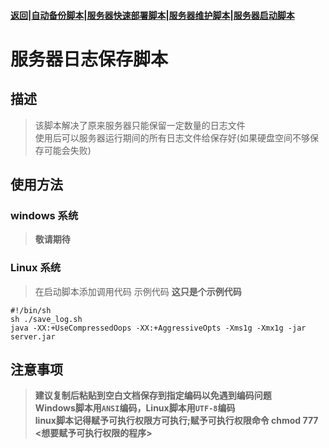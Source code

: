 #### [返回](../README.md)|[自动备份脚本](../AutoBackup/README.md)|[服务器快速部署脚本](../deploy/README.md)|[服务器维护脚本](README)|[服务器启动脚本](README)
# 服务器日志保存脚本
## 描述
> 该脚本解决了原来服务器只能保留一定数量的日志文件  
> 使用后可以服务器运行期间的所有日志文件给保存好(如果硬盘空间不够保存可能会失败)
## 使用方法
### windows 系统
> **敬请期待**
### Linux 系统
> 在启动脚本添加调用代码
> 示例代码 **这只是个示例代码**
```
#!/bin/sh
sh ./save_log.sh
java -XX:+UseCompressedOops -XX:+AggressiveOpts -Xms1g -Xmx1g -jar server.jar
```

## 注意事项
> **建议复制后粘贴到空白文档保存到指定编码以免遇到编码问题**  
> **Windows脚本用`ANSI`编码，Linux脚本用`UTF-8`编码**  
> **linux脚本记得赋予可执行权限方可执行;赋予可执行权限命令 chmod 777 <想要赋予可执行权限的程序>**  